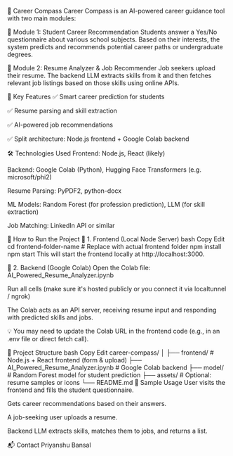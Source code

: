 🧭 Career Compass
Career Compass is an AI-powered career guidance tool with two main modules:

🔹 Module 1: Student Career Recommendation
Students answer a Yes/No questionnaire about various school subjects. Based on their interests, the system predicts and recommends potential career paths or undergraduate degrees.

🔹 Module 2: Resume Analyzer & Job Recommender
Job seekers upload their resume. The backend LLM extracts skills from it and then fetches relevant job listings based on those skills using online APIs.

🧠 Key Features
✅ Smart career prediction for students

✅ Resume parsing and skill extraction

✅ AI-powered job recommendations

✅ Split architecture: Node.js frontend + Google Colab backend

🛠️ Technologies Used
Frontend: Node.js, React (likely)

Backend: Google Colab (Python), Hugging Face Transformers (e.g. microsoft/phi2)

Resume Parsing: PyPDF2, python-docx

ML Models: Random Forest (for profession prediction), LLM (for skill extraction)

Job Matching: LinkedIn API or similar

🚀 How to Run the Project
🔧 1. Frontend (Local Node Server)
bash
Copy
Edit
cd frontend-folder-name  # Replace with actual frontend folder
npm install
npm start
This will start the frontend locally at http://localhost:3000.

🧠 2. Backend (Google Colab)
Open the Colab file: AI_Powered_Resume_Analyzer.ipynb

Run all cells (make sure it's hosted publicly or you connect it via localtunnel / ngrok)

The Colab acts as an API server, receiving resume input and responding with predicted skills and jobs.

💡 You may need to update the Colab URL in the frontend code (e.g., in an .env file or direct fetch call).

📂 Project Structure
bash
Copy
Edit
career-compass/
│
├── frontend/                 # Node.js + React frontend (form & upload)
├── AI_Powered_Resume_Analyzer.ipynb  # Google Colab backend
├── model/                    # Random Forest model for student prediction
├── assets/                   # Optional: resume samples or icons
└── README.md
🧪 Sample Usage
User visits the frontend and fills the student questionnaire.

Gets career recommendations based on their answers.

A job-seeking user uploads a resume.

Backend LLM extracts skills, matches them to jobs, and returns a list.

📬 Contact
Priyanshu Bansal
